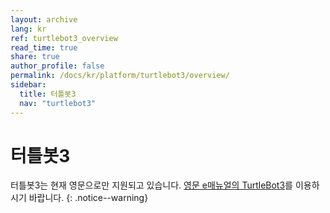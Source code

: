 ```yaml
---
layout: archive
lang: kr
ref: turtlebot3_overview
read_time: true
share: true
author_profile: false
permalink: /docs/kr/platform/turtlebot3/overview/
sidebar:
  title: 터틀봇3
  nav: "turtlebot3"
---
```


# 터틀봇3

터틀봇3는 현재 영문으로만 지원되고 있습니다. [영문 e매뉴얼의 TurtleBot3]를 이용하시기 바랍니다.
{: .notice--warning}

[영문 e매뉴얼의 TurtleBot3]: http://emanual.robotis.com/docs/en/platform/turtlebot3/overview/
